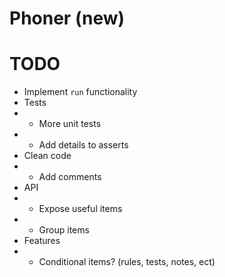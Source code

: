 # Phoner (new)

# TODO

- Implement `run` functionality
- Tests
- - More unit tests
- - Add details to asserts
- Clean code
- - Add comments
- API
- - Expose useful items
- - Group items
- Features
- - Conditional items? (rules, tests, notes, ect) 
